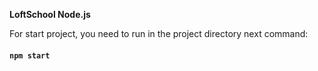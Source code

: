 **LoftSchool Node.js**

For start project, you need to run in the project directory next command:

#### `npm start`

